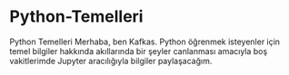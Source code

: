 # Python-Temelleri
Python Temelleri
Merhaba, ben Kafkas. Python öğrenmek isteyenler için temel bilgiler hakkında akıllarında bir şeyler canlanması amacıyla boş vakitlerimde Jupyter aracılığıyla bilgiler paylaşacağım.
